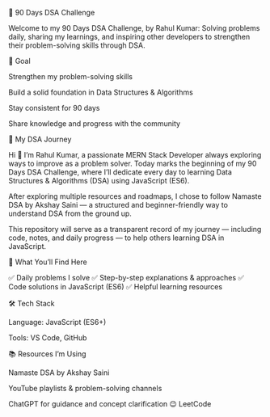 🚀 90 Days DSA Challenge

Welcome to my 90 Days DSA Challenge, by Rahul Kumar: Solving problems daily, sharing my learnings, and inspiring other developers to strengthen their problem-solving skills through DSA.

🧭 Goal

Strengthen my problem-solving skills

Build a solid foundation in Data Structures & Algorithms

Stay consistent for 90 days

Share knowledge and progress with the community

🚀 My DSA Journey

Hi 👋 I’m Rahul Kumar, a passionate MERN Stack Developer always exploring ways to improve as a problem solver.
Today marks the beginning of my 90 Days DSA Challenge, where I’ll dedicate every day to learning Data Structures & Algorithms (DSA) using JavaScript (ES6).

After exploring multiple resources and roadmaps, I chose to follow Namaste DSA by Akshay Saini — a structured and beginner-friendly way to understand DSA from the ground up.

This repository will serve as a transparent record of my journey — including code, notes, and daily progress — to help others learning DSA in JavaScript.

📘 What You’ll Find Here

✅ Daily problems I solve
✅ Step-by-step explanations & approaches
✅ Code solutions in JavaScript (ES6)
✅ Helpful learning resources

🛠️ Tech Stack

Language: JavaScript (ES6+)

Tools: VS Code, GitHub

📚 Resources I’m Using

Namaste DSA by Akshay Saini

YouTube playlists & problem-solving channels

ChatGPT for guidance and concept clarification 😉
LeetCode
